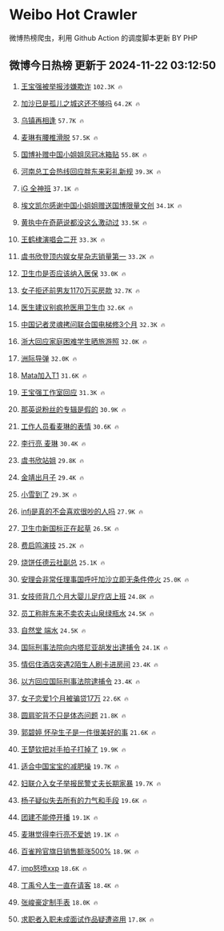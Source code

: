 # Weibo Hot Crawler 



微博热榜爬虫，利用 Github Action 的调度脚本更新 BY PHP 


## 微博今日热榜 更新于 2024-11-22 03:12:50 
1. [王宝强被举报涉嫌欺诈](https://s.weibo.com/weibo?q=%23%E7%8E%8B%E5%AE%9D%E5%BC%BA%E8%A2%AB%E4%B8%BE%E6%8A%A5%E6%B6%89%E5%AB%8C%E6%AC%BA%E8%AF%88%23&t=31&band_rank=1&Refer=top) `102.3K 🔥` 

1. [加沙已是孤儿之城这还不够吗](https://s.weibo.com/weibo?q=%23%E5%8A%A0%E6%B2%99%E5%B7%B2%E6%98%AF%E5%AD%A4%E5%84%BF%E4%B9%8B%E5%9F%8E%E8%BF%99%E8%BF%98%E4%B8%8D%E5%A4%9F%E5%90%97%23&t=31&band_rank=2&Refer=top) `64.2K 🔥` 

1. [乌镇再相逢](https://s.weibo.com/weibo?q=%23%E4%B9%8C%E9%95%87%E5%86%8D%E7%9B%B8%E9%80%A2%23&t=31&band_rank=3&Refer=top) `57.7K 🔥` 

1. [麦琳有腰椎滑脱](https://s.weibo.com/weibo?q=%23%E9%BA%A6%E7%90%B3%E6%9C%89%E8%85%B0%E6%A4%8E%E6%BB%91%E8%84%B1%23&t=31&band_rank=4&Refer=top) `57.5K 🔥` 

1. [国博补赠中国小姐姐凤冠冰箱贴](https://s.weibo.com/weibo?q=%23%E5%9B%BD%E5%8D%9A%E8%A1%A5%E8%B5%A0%E4%B8%AD%E5%9B%BD%E5%B0%8F%E5%A7%90%E5%A7%90%E5%87%A4%E5%86%A0%E5%86%B0%E7%AE%B1%E8%B4%B4%23&t=31&band_rank=5&Refer=top) `55.8K 🔥` 

1. [河南总工会热线回应胖东来彩礼新规](https://s.weibo.com/weibo?q=%23%E6%B2%B3%E5%8D%97%E6%80%BB%E5%B7%A5%E4%BC%9A%E7%83%AD%E7%BA%BF%E5%9B%9E%E5%BA%94%E8%83%96%E4%B8%9C%E6%9D%A5%E5%BD%A9%E7%A4%BC%E6%96%B0%E8%A7%84%23&t=31&band_rank=6&Refer=top) `39.3K 🔥` 

1. [iG 全神班](https://s.weibo.com/weibo?q=iG%20%E5%85%A8%E7%A5%9E%E7%8F%AD&t=31&band_rank=7&Refer=top) `37.1K 🔥` 

1. [埃文凯尔感谢中国小姐姐赠送国博限量文创](https://s.weibo.com/weibo?q=%23%E5%9F%83%E6%96%87%E5%87%AF%E5%B0%94%E6%84%9F%E8%B0%A2%E4%B8%AD%E5%9B%BD%E5%B0%8F%E5%A7%90%E5%A7%90%E8%B5%A0%E9%80%81%E5%9B%BD%E5%8D%9A%E9%99%90%E9%87%8F%E6%96%87%E5%88%9B%23&t=31&band_rank=8&Refer=top) `34.1K 🔥` 

1. [黄执中在奇葩说都没这么激动过](https://s.weibo.com/weibo?q=%E9%BB%84%E6%89%A7%E4%B8%AD%E5%9C%A8%E5%A5%87%E8%91%A9%E8%AF%B4%E9%83%BD%E6%B2%A1%E8%BF%99%E4%B9%88%E6%BF%80%E5%8A%A8%E8%BF%87&t=31&band_rank=9&Refer=top) `33.5K 🔥` 

1. [王鹤棣演唱会二开](https://s.weibo.com/weibo?q=%23%E7%8E%8B%E9%B9%A4%E6%A3%A3%E6%BC%94%E5%94%B1%E4%BC%9A%E4%BA%8C%E5%BC%80%23&t=31&band_rank=10&Refer=top) `33.3K 🔥` 

1. [虞书欣登顶内娱女星杂志销量第一](https://s.weibo.com/weibo?q=%23%E8%99%9E%E4%B9%A6%E6%AC%A3%E7%99%BB%E9%A1%B6%E5%86%85%E5%A8%B1%E5%A5%B3%E6%98%9F%E6%9D%82%E5%BF%97%E9%94%80%E9%87%8F%E7%AC%AC%E4%B8%80%23&t=31&band_rank=11&Refer=top) `33.2K 🔥` 

1. [卫生巾是否应该纳入医保](https://s.weibo.com/weibo?q=%23%E5%8D%AB%E7%94%9F%E5%B7%BE%E6%98%AF%E5%90%A6%E5%BA%94%E8%AF%A5%E7%BA%B3%E5%85%A5%E5%8C%BB%E4%BF%9D%23&t=31&band_rank=12&Refer=top) `33.0K 🔥` 

1. [女子拒还前男友1170万买房款](https://s.weibo.com/weibo?q=%23%E5%A5%B3%E5%AD%90%E6%8B%92%E8%BF%98%E5%89%8D%E7%94%B7%E5%8F%8B1170%E4%B8%87%E4%B9%B0%E6%88%BF%E6%AC%BE%23&t=31&band_rank=13&Refer=top) `32.7K 🔥` 

1. [医生建议别疯抢医用卫生巾](https://s.weibo.com/weibo?q=%23%E5%8C%BB%E7%94%9F%E5%BB%BA%E8%AE%AE%E5%88%AB%E7%96%AF%E6%8A%A2%E5%8C%BB%E7%94%A8%E5%8D%AB%E7%94%9F%E5%B7%BE%23&t=31&band_rank=14&Refer=top) `32.6K 🔥` 

1. [中国记者灵魂拷问联合国电梯修3个月](https://s.weibo.com/weibo?q=%23%E4%B8%AD%E5%9B%BD%E8%AE%B0%E8%80%85%E7%81%B5%E9%AD%82%E6%8B%B7%E9%97%AE%E8%81%94%E5%90%88%E5%9B%BD%E7%94%B5%E6%A2%AF%E4%BF%AE3%E4%B8%AA%E6%9C%88%23&t=31&band_rank=15&Refer=top) `32.3K 🔥` 

1. [浙大回应家庭困难学生晒旅游照](https://s.weibo.com/weibo?q=%23%E6%B5%99%E5%A4%A7%E5%9B%9E%E5%BA%94%E5%AE%B6%E5%BA%AD%E5%9B%B0%E9%9A%BE%E5%AD%A6%E7%94%9F%E6%99%92%E6%97%85%E6%B8%B8%E7%85%A7%23&t=31&band_rank=16&Refer=top) `32.0K 🔥` 

1. [洲际导弹](https://s.weibo.com/weibo?q=%23%E6%B4%B2%E9%99%85%E5%AF%BC%E5%BC%B9%23&t=31&band_rank=17&Refer=top) `32.0K 🔥` 

1. [Mata加入T1](https://s.weibo.com/weibo?q=%23Mata%E5%8A%A0%E5%85%A5T1%23&t=31&band_rank=18&Refer=top) `31.6K 🔥` 

1. [王宝强工作室回应](https://s.weibo.com/weibo?q=%23%E7%8E%8B%E5%AE%9D%E5%BC%BA%E5%B7%A5%E4%BD%9C%E5%AE%A4%E5%9B%9E%E5%BA%94%23&t=31&band_rank=19&Refer=top) `31.3K 🔥` 

1. [那英说粉丝的专辑是假的](https://s.weibo.com/weibo?q=%23%E9%82%A3%E8%8B%B1%E8%AF%B4%E7%B2%89%E4%B8%9D%E7%9A%84%E4%B8%93%E8%BE%91%E6%98%AF%E5%81%87%E7%9A%84%23&t=31&band_rank=20&Refer=top) `30.9K 🔥` 

1. [工作人员看麦琳的表情](https://s.weibo.com/weibo?q=%23%E5%B7%A5%E4%BD%9C%E4%BA%BA%E5%91%98%E7%9C%8B%E9%BA%A6%E7%90%B3%E7%9A%84%E8%A1%A8%E6%83%85%23&t=31&band_rank=21&Refer=top) `30.6K 🔥` 

1. [李行亮 麦琳](https://s.weibo.com/weibo?q=%E6%9D%8E%E8%A1%8C%E4%BA%AE%20%E9%BA%A6%E7%90%B3&t=31&band_rank=22&Refer=top) `30.4K 🔥` 

1. [虞书欣站姐](https://s.weibo.com/weibo?q=%23%E8%99%9E%E4%B9%A6%E6%AC%A3%E7%AB%99%E5%A7%90%23&t=31&band_rank=23&Refer=top) `29.8K 🔥` 

1. [金靖出月子](https://s.weibo.com/weibo?q=%23%E9%87%91%E9%9D%96%E5%87%BA%E6%9C%88%E5%AD%90%23&t=31&band_rank=24&Refer=top) `29.4K 🔥` 

1. [小雪到了](https://s.weibo.com/weibo?q=%23%E5%B0%8F%E9%9B%AA%E5%88%B0%E4%BA%86%23&t=31&band_rank=25&Refer=top) `29.3K 🔥` 

1. [infj是真的不会喜欢很吵的人吗](https://s.weibo.com/weibo?q=%23infj%E6%98%AF%E7%9C%9F%E7%9A%84%E4%B8%8D%E4%BC%9A%E5%96%9C%E6%AC%A2%E5%BE%88%E5%90%B5%E7%9A%84%E4%BA%BA%E5%90%97%23&t=31&band_rank=26&Refer=top) `27.9K 🔥` 

1. [卫生巾新国标正在起草](https://s.weibo.com/weibo?q=%23%E5%8D%AB%E7%94%9F%E5%B7%BE%E6%96%B0%E5%9B%BD%E6%A0%87%E6%AD%A3%E5%9C%A8%E8%B5%B7%E8%8D%89%23&t=31&band_rank=27&Refer=top) `26.5K 🔥` 

1. [费启鸣演技](https://s.weibo.com/weibo?q=%E8%B4%B9%E5%90%AF%E9%B8%A3%E6%BC%94%E6%8A%80&t=31&band_rank=28&Refer=top) `25.2K 🔥` 

1. [烧饼任德云社副总](https://s.weibo.com/weibo?q=%E7%83%A7%E9%A5%BC%E4%BB%BB%E5%BE%B7%E4%BA%91%E7%A4%BE%E5%89%AF%E6%80%BB&t=31&band_rank=29&Refer=top) `25.1K 🔥` 

1. [安理会非常任理事国呼吁加沙立即无条件停火](https://s.weibo.com/weibo?q=%23%E5%AE%89%E7%90%86%E4%BC%9A%E9%9D%9E%E5%B8%B8%E4%BB%BB%E7%90%86%E4%BA%8B%E5%9B%BD%E5%91%BC%E5%90%81%E5%8A%A0%E6%B2%99%E7%AB%8B%E5%8D%B3%E6%97%A0%E6%9D%A1%E4%BB%B6%E5%81%9C%E7%81%AB%23&t=31&band_rank=30&Refer=top) `25.0K 🔥` 

1. [女技师背几个月大婴儿足疗店上班](https://s.weibo.com/weibo?q=%23%E5%A5%B3%E6%8A%80%E5%B8%88%E8%83%8C%E5%87%A0%E4%B8%AA%E6%9C%88%E5%A4%A7%E5%A9%B4%E5%84%BF%E8%B6%B3%E7%96%97%E5%BA%97%E4%B8%8A%E7%8F%AD%23&t=31&band_rank=31&Refer=top) `24.8K 🔥` 

1. [员工称胖东来不卖农夫山泉绿瓶水](https://s.weibo.com/weibo?q=%23%E5%91%98%E5%B7%A5%E7%A7%B0%E8%83%96%E4%B8%9C%E6%9D%A5%E4%B8%8D%E5%8D%96%E5%86%9C%E5%A4%AB%E5%B1%B1%E6%B3%89%E7%BB%BF%E7%93%B6%E6%B0%B4%23&t=31&band_rank=32&Refer=top) `24.5K 🔥` 

1. [自然堂 端水](https://s.weibo.com/weibo?q=%E8%87%AA%E7%84%B6%E5%A0%82%20%E7%AB%AF%E6%B0%B4&t=31&band_rank=33&Refer=top) `24.5K 🔥` 

1. [国际刑事法院向内塔尼亚胡发出逮捕令](https://s.weibo.com/weibo?q=%23%E5%9B%BD%E9%99%85%E5%88%91%E4%BA%8B%E6%B3%95%E9%99%A2%E5%90%91%E5%86%85%E5%A1%94%E5%B0%BC%E4%BA%9A%E8%83%A1%E5%8F%91%E5%87%BA%E9%80%AE%E6%8D%95%E4%BB%A4%23&t=31&band_rank=34&Refer=top) `24.1K 🔥` 

1. [情侣住酒店突遇2陌生人刷卡进房间](https://s.weibo.com/weibo?q=%23%E6%83%85%E4%BE%A3%E4%BD%8F%E9%85%92%E5%BA%97%E7%AA%81%E9%81%872%E9%99%8C%E7%94%9F%E4%BA%BA%E5%88%B7%E5%8D%A1%E8%BF%9B%E6%88%BF%E9%97%B4%23&t=31&band_rank=35&Refer=top) `23.4K 🔥` 

1. [以方回应国际刑事法院逮捕令](https://s.weibo.com/weibo?q=%23%E4%BB%A5%E6%96%B9%E5%9B%9E%E5%BA%94%E5%9B%BD%E9%99%85%E5%88%91%E4%BA%8B%E6%B3%95%E9%99%A2%E9%80%AE%E6%8D%95%E4%BB%A4%23&t=31&band_rank=36&Refer=top) `23.4K 🔥` 

1. [女子恋爱1个月被骗贷17万](https://s.weibo.com/weibo?q=%23%E5%A5%B3%E5%AD%90%E6%81%8B%E7%88%B11%E4%B8%AA%E6%9C%88%E8%A2%AB%E9%AA%97%E8%B4%B717%E4%B8%87%23&t=31&band_rank=37&Refer=top) `22.6K 🔥` 

1. [圆肩驼背不只是体态问题](https://s.weibo.com/weibo?q=%23%E5%9C%86%E8%82%A9%E9%A9%BC%E8%83%8C%E4%B8%8D%E5%8F%AA%E6%98%AF%E4%BD%93%E6%80%81%E9%97%AE%E9%A2%98%23&t=31&band_rank=38&Refer=top) `21.8K 🔥` 

1. [郭碧婷 怀孕生子是一件很美好的事](https://s.weibo.com/weibo?q=%E9%83%AD%E7%A2%A7%E5%A9%B7%20%E6%80%80%E5%AD%95%E7%94%9F%E5%AD%90%E6%98%AF%E4%B8%80%E4%BB%B6%E5%BE%88%E7%BE%8E%E5%A5%BD%E7%9A%84%E4%BA%8B&t=31&band_rank=39&Refer=top) `21.6K 🔥` 

1. [王楚钦把对手拍子打掉了](https://s.weibo.com/weibo?q=%23%E7%8E%8B%E6%A5%9A%E9%92%A6%E6%8A%8A%E5%AF%B9%E6%89%8B%E6%8B%8D%E5%AD%90%E6%89%93%E6%8E%89%E4%BA%86%23&t=31&band_rank=40&Refer=top) `19.9K 🔥` 

1. [适合中国宝宝的减肥操](https://s.weibo.com/weibo?q=%E9%80%82%E5%90%88%E4%B8%AD%E5%9B%BD%E5%AE%9D%E5%AE%9D%E7%9A%84%E5%87%8F%E8%82%A5%E6%93%8D&t=31&band_rank=41&Refer=top) `19.7K 🔥` 

1. [妇联介入女子举报民警丈夫长期家暴](https://s.weibo.com/weibo?q=%23%E5%A6%87%E8%81%94%E4%BB%8B%E5%85%A5%E5%A5%B3%E5%AD%90%E4%B8%BE%E6%8A%A5%E6%B0%91%E8%AD%A6%E4%B8%88%E5%A4%AB%E9%95%BF%E6%9C%9F%E5%AE%B6%E6%9A%B4%23&t=31&band_rank=42&Refer=top) `19.7K 🔥` 

1. [杨子疑似失去所有的力气和手段](https://s.weibo.com/weibo?q=%E6%9D%A8%E5%AD%90%E7%96%91%E4%BC%BC%E5%A4%B1%E5%8E%BB%E6%89%80%E6%9C%89%E7%9A%84%E5%8A%9B%E6%B0%94%E5%92%8C%E6%89%8B%E6%AE%B5&t=31&band_rank=43&Refer=top) `19.6K 🔥` 

1. [团建不能停开播](https://s.weibo.com/weibo?q=%23%E5%9B%A2%E5%BB%BA%E4%B8%8D%E8%83%BD%E5%81%9C%E5%BC%80%E6%92%AD%23&t=31&band_rank=44&Refer=top) `19.1K 🔥` 

1. [麦琳觉得李行亮不爱她](https://s.weibo.com/weibo?q=%23%E9%BA%A6%E7%90%B3%E8%A7%89%E5%BE%97%E6%9D%8E%E8%A1%8C%E4%BA%AE%E4%B8%8D%E7%88%B1%E5%A5%B9%23&t=31&band_rank=45&Refer=top) `19.1K 🔥` 

1. [百雀羚官旗日销售额涨500%](https://s.weibo.com/weibo?q=%23%E7%99%BE%E9%9B%80%E7%BE%9A%E5%AE%98%E6%97%97%E6%97%A5%E9%94%80%E5%94%AE%E9%A2%9D%E6%B6%A8500%25%23&t=31&band_rank=46&Refer=top) `18.9K 🔥` 

1. [imp怒喷xxp](https://s.weibo.com/weibo?q=%23imp%E6%80%92%E5%96%B7xxp%23&t=31&band_rank=47&Refer=top) `18.6K 🔥` 

1. [丁禹兮人生一直在请客](https://s.weibo.com/weibo?q=%23%E4%B8%81%E7%A6%B9%E5%85%AE%E4%BA%BA%E7%94%9F%E4%B8%80%E7%9B%B4%E5%9C%A8%E8%AF%B7%E5%AE%A2%23&t=31&band_rank=48&Refer=top) `18.4K 🔥` 

1. [张峻豪定制手表](https://s.weibo.com/weibo?q=%23%E5%BC%A0%E5%B3%BB%E8%B1%AA%E5%AE%9A%E5%88%B6%E6%89%8B%E8%A1%A8%23&t=31&band_rank=49&Refer=top) `18.0K 🔥` 

1. [求职者入职未成面试作品疑遭盗用](https://s.weibo.com/weibo?q=%23%E6%B1%82%E8%81%8C%E8%80%85%E5%85%A5%E8%81%8C%E6%9C%AA%E6%88%90%E9%9D%A2%E8%AF%95%E4%BD%9C%E5%93%81%E7%96%91%E9%81%AD%E7%9B%97%E7%94%A8%23&t=31&band_rank=50&Refer=top) `17.8K 🔥` 

